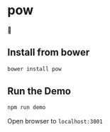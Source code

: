 # pow
:musical_note:

## Install from bower

```bash
bower install pow
```

## Run the Demo

```bash
npm run demo
```

Open browser to `localhost:3001`
